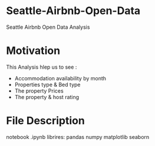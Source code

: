 # Seattle-Airbnb-Open-Data

Seattle Airbnb Open Data Analysis

# Motivation 

This Analysis hlep us to see :

- Accommodation availability by month 
- Properties type & Bed type
- The property Prices
- The property & host rating


# File Description 

notebook .ipynb
librires:
pandas 
numpy 
matplotlib
seaborn
